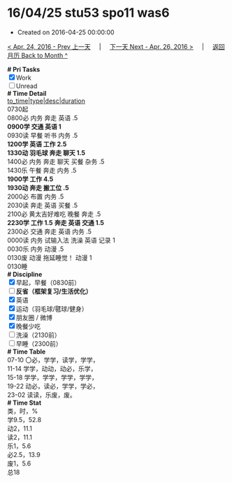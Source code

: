# 16/04/25 stu53 spo11 was6

- Created on 2016-04-25 00:00:00

[< Apr. 24, 2016 - Prev 上一天](/lifelogs/2016/04/d24.md) &nbsp; &nbsp; | &nbsp; &nbsp; [下一天 Next - Apr. 26, 2016 >](/lifelogs/2016/04/d26.md) &nbsp; &nbsp; |  &nbsp; &nbsp; [返回月历 Back to Month ^](/lifelogs/2016/04/index.md)
<br/><div><b># Pri Tasks</b></div><div><input checked="true" type="checkbox"/>Work</div><div><input type="checkbox"/>Unread</div><div><b># Time Detail</b></div><div><u>to_time|type|desc|duration</u></div><div>0730起</div><div>0800必 内务 奔走 英语 .5</div><div><b>0900学 交通 英语 1</b></div><div>0930读 早餐 听书 内务 .5</div><div><b>1200学 英语 工作 2.5</b></div><div><b>1330动 羽毛球 奔走 聊天 1.5</b></div><div>1400必 内务 奔走 聊天 买餐 杂务 .5</div><div>1430乐 午餐 奔走 内务 .5</div><div><b>1900学 工作 4.5</b></div><div><b>1930动 奔走 搬工位 .5</b></div><div>2000必 布置 内务 .5</div><div>2030读 奔走 英语 买餐 .5</div><div>2100必 黄太吉好难吃 晚餐 奔走 .5</div><div><b>2230学 工作 1.5</b> <b>奔走 英语 交通 1.5</b></div><div>2300必 交通 奔走 英语 内务 .5</div><div>0000读 内务 试输入法 洗澡 英语 记录 1</div><div>0030乐 内务 动漫 .5</div><div>0130废 动漫 拖延睡觉！ 动漫 1</div><div>0130睡</div><div><b># Discipline</b></div><div><input checked="true" type="checkbox"/>早起，早餐（0830前）</div><div><b><input type="checkbox"/></b><b>反省（框架复习/生活优化）</b></div><div><input checked="true" type="checkbox"/>英语</div><div><input checked="true" type="checkbox"/>运动（羽毛球/毽球/健身）</div><div><input checked="true" type="checkbox"/>朋友圈 / 微博</div><div><input checked="true" type="checkbox"/>晚餐少吃</div><div><input type="checkbox"/>洗澡（2130前）</div><div><input type="checkbox"/>早睡（2300前）</div><div><b># Time Table</b></div><div>07-10 〇必，学学，读学，学学，</div><div>11-14 学学，动动，动必，乐学，</div><div>15-18 学学，学学，学学，学学，</div><div>19-22 动必，读必，学学，学必，</div><div>23-02 读读，乐废，废。</div><div><b># Time Stat</b></div><div>类，时，%</div><div>学9.5，52.8</div><div>动2，11.1</div><div>读2，11.1</div><div>乐1，5.6</div><div>必2.5，13.9</div><div>废1，5.6</div><div>总18</div>
